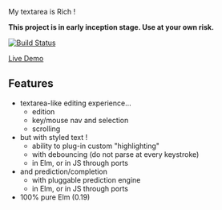 My textarea is Rich ! 

**This project is in early inception stage. Use at your own risk.**

[![Build Status](https://travis-ci.org/vankeisb/elm-rich-textarea.svg?branch=develop)](https://travis-ci.org/vankeisb/elm-rich-textarea)

[Live Demo](https://vankeisb.github.io/elm-rich-textarea)
 
## Features

* textarea-like editing experience... 
    * edition
    * key/mouse nav and selection
    * scrolling
* but with styled text !  
    * ability to plug-in custom "highlighting"
    * with debouncing (do not parse at every keystroke)
    * in Elm, or in JS through ports
* and prediction/completion
    * with pluggable prediction engine    
    * in Elm, or in JS through ports
* 100% pure Elm (0.19)


